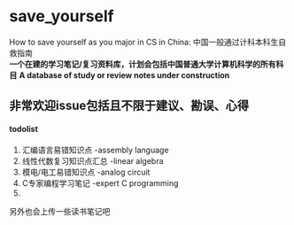 # save_yourself
How to save yourself as you major in CS in China: 中国一般通过计科本科生自救指南<br/>
**一个在建的学习笔记/复习资料库，计划会包括中国普通大学计算机科学的所有科目**
**A database of study or review notes under construction**
## 非常欢迎issue包括且不限于建议、勘误、心得
#### todolist
1. 汇编语言易错知识点 -assembly language
2. 线性代数复习知识点汇总 -linear algebra
3. 模电/电工易错知识点 -analog circuit
4. C专家编程学习笔记 -expert C programming
4. 
另外也会上传一些读书笔记吧

